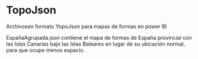 # TopoJson
Archivosen formato YopoJson para mapas de formas en power BI


EspañaAgrupada.json contiene el mapa de formas de España provincial con las Islas Canarias bajo las Islas Baleares en lugar de su ubicación normal, para que ocupe menos espacio.

